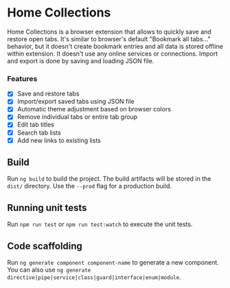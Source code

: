 # Home Collections

Home Collections is a browser extension that allows to quickly save and restore open tabs. It's similar to browser's default "Bookmark all tabs..." behavior, but it doesn't create bookmark entries and all data is stored offline within extension. It doesn't use any online services or connections. Import and export is done by saving and loading JSON file.

### Features

- [x] Save and restore tabs
- [x] Import/export saved tabs using JSON file
- [x] Automatic theme adjustment based on browser colors
- [x] Remove individual tabs or entire tab group
- [x] Edit tab titles
- [x] Search tab lists
- [x] Add new links to existing lists
## Build

Run `ng build` to build the project. The build artifacts will be stored in the `dist/` directory. Use the `--prod` flag for a production build.
## Running unit tests

Run `npm run test` or `npm run test:watch` to execute the unit tests.
## Code scaffolding

Run `ng generate component component-name` to generate a new component. You can also use `ng generate directive|pipe|service|class|guard|interface|enum|module`.
